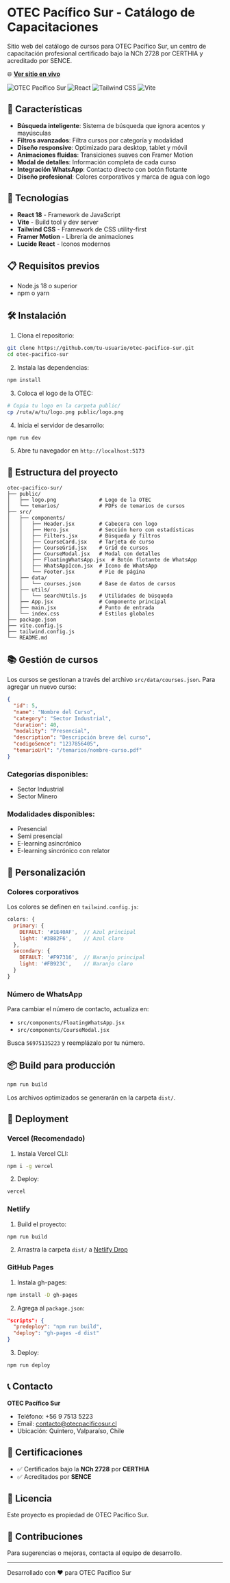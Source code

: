 # OTEC Pacífico Sur - Catálogo de Capacitaciones

Sitio web del catálogo de cursos para OTEC Pacífico Sur, un centro de capacitación profesional certificado bajo la NCh 2728 por CERTHIA y acreditado por SENCE.

🌐 **[Ver sitio en vivo](https://otec-pacifico-sur-catalogo-ffhnq3zk3-bastian-matteos-projects.vercel.app)**

![OTEC Pacífico Sur](https://img.shields.io/badge/OTEC-Pac%C3%ADfico%20Sur-blue)
![React](https://img.shields.io/badge/React-18.3.1-61DAFB?logo=react)
![Tailwind CSS](https://img.shields.io/badge/Tailwind-3.4.1-38B2AC?logo=tailwind-css)
![Vite](https://img.shields.io/badge/Vite-5.4.10-646CFF?logo=vite)

## 🎯 Características

- **Búsqueda inteligente**: Sistema de búsqueda que ignora acentos y mayúsculas
- **Filtros avanzados**: Filtra cursos por categoría y modalidad
- **Diseño responsive**: Optimizado para desktop, tablet y móvil
- **Animaciones fluidas**: Transiciones suaves con Framer Motion
- **Modal de detalles**: Información completa de cada curso
- **Integración WhatsApp**: Contacto directo con botón flotante
- **Diseño profesional**: Colores corporativos y marca de agua con logo

## 🚀 Tecnologías

- **React 18** - Framework de JavaScript
- **Vite** - Build tool y dev server
- **Tailwind CSS** - Framework de CSS utility-first
- **Framer Motion** - Librería de animaciones
- **Lucide React** - Iconos modernos

## 📋 Requisitos previos

- Node.js 18 o superior
- npm o yarn

## 🛠️ Instalación

1. Clona el repositorio:
```bash
git clone https://github.com/tu-usuario/otec-pacifico-sur.git
cd otec-pacifico-sur
```

2. Instala las dependencias:
```bash
npm install
```

3. Coloca el logo de la OTEC:
```bash
# Copia tu logo en la carpeta public/
cp /ruta/a/tu/logo.png public/logo.png
```

4. Inicia el servidor de desarrollo:
```bash
npm run dev
```

5. Abre tu navegador en `http://localhost:5173`

## 📁 Estructura del proyecto

```
otec-pacifico-sur/
├── public/
│   ├── logo.png              # Logo de la OTEC
│   └── temarios/             # PDFs de temarios de cursos
├── src/
│   ├── components/
│   │   ├── Header.jsx        # Cabecera con logo
│   │   ├── Hero.jsx          # Sección hero con estadísticas
│   │   ├── Filters.jsx       # Búsqueda y filtros
│   │   ├── CourseCard.jsx    # Tarjeta de curso
│   │   ├── CourseGrid.jsx    # Grid de cursos
│   │   ├── CourseModal.jsx   # Modal con detalles
│   │   ├── FloatingWhatsApp.jsx  # Botón flotante de WhatsApp
│   │   ├── WhatsAppIcon.jsx  # Icono de WhatsApp
│   │   └── Footer.jsx        # Pie de página
│   ├── data/
│   │   └── courses.json      # Base de datos de cursos
│   ├── utils/
│   │   └── searchUtils.js    # Utilidades de búsqueda
│   ├── App.jsx               # Componente principal
│   ├── main.jsx              # Punto de entrada
│   └── index.css             # Estilos globales
├── package.json
├── vite.config.js
├── tailwind.config.js
└── README.md
```

## 📚 Gestión de cursos

Los cursos se gestionan a través del archivo `src/data/courses.json`. Para agregar un nuevo curso:

```json
{
  "id": 5,
  "name": "Nombre del Curso",
  "category": "Sector Industrial",
  "duration": 40,
  "modality": "Presencial",
  "description": "Descripción breve del curso",
  "codigoSence": "1237856405",
  "temarioUrl": "/temarios/nombre-curso.pdf"
}
```

### Categorías disponibles:
- Sector Industrial
- Sector Minero

### Modalidades disponibles:
- Presencial
- Semi presencial
- E-learning asincrónico
- E-learning sincrónico con relator

## 🎨 Personalización

### Colores corporativos

Los colores se definen en `tailwind.config.js`:

```javascript
colors: {
  primary: {
    DEFAULT: '#1E40AF',  // Azul principal
    light: '#3B82F6',    // Azul claro
  },
  secondary: {
    DEFAULT: '#F97316',  // Naranjo principal
    light: '#FB923C',    // Naranjo claro
  }
}
```

### Número de WhatsApp

Para cambiar el número de contacto, actualiza en:
- `src/components/FloatingWhatsApp.jsx`
- `src/components/CourseModal.jsx`

Busca `56975135223` y reemplázalo por tu número.

## 📦 Build para producción

```bash
npm run build
```

Los archivos optimizados se generarán en la carpeta `dist/`.

## 🚀 Deployment

### Vercel (Recomendado)

1. Instala Vercel CLI:
```bash
npm i -g vercel
```

2. Deploy:
```bash
vercel
```

### Netlify

1. Build el proyecto:
```bash
npm run build
```

2. Arrastra la carpeta `dist/` a [Netlify Drop](https://app.netlify.com/drop)

### GitHub Pages

1. Instala gh-pages:
```bash
npm install -D gh-pages
```

2. Agrega al `package.json`:
```json
"scripts": {
  "predeploy": "npm run build",
  "deploy": "gh-pages -d dist"
}
```

3. Deploy:
```bash
npm run deploy
```

## 📞 Contacto

**OTEC Pacífico Sur**
- Teléfono: +56 9 7513 5223
- Email: contacto@otecpacificosur.cl
- Ubicación: Quintero, Valparaíso, Chile

## 📄 Certificaciones

- ✅ Certificados bajo la **NCh 2728** por **CERTHIA**
- ✅ Acreditados por **SENCE**

## 📝 Licencia

Este proyecto es propiedad de OTEC Pacífico Sur.

## 🤝 Contribuciones

Para sugerencias o mejoras, contacta al equipo de desarrollo.

---

Desarrollado con ❤️ para OTEC Pacífico Sur